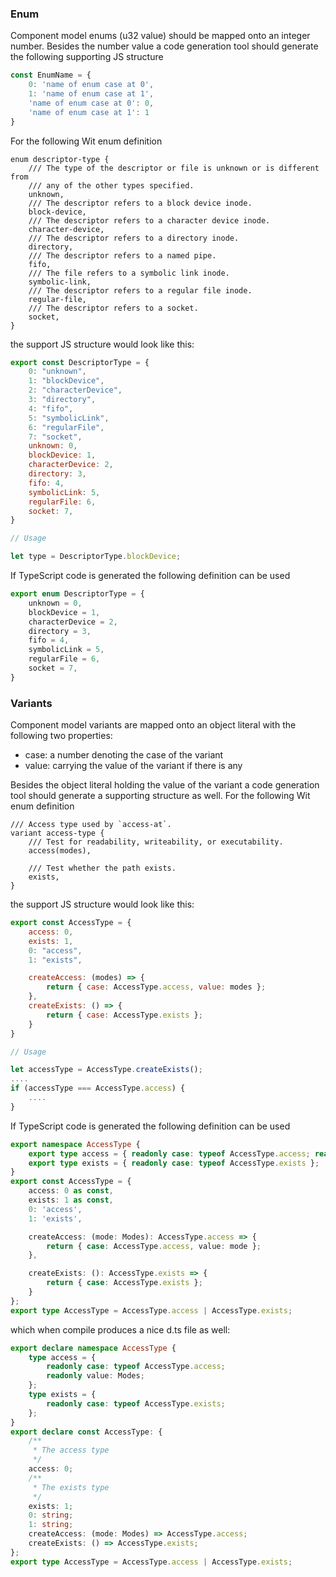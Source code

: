 ### Enum

Component model enums (u32 value) should be mapped onto an integer number. Besides the number value a code generation tool should generate the following supporting JS structure

```js
const EnumName = {
	0: 'name of enum case at 0',
	1: 'name of enum case at 1',
	'name of enum case at 0': 0,
	'name of enum case at 1': 1
}
```

For the following Wit enum definition

```wit
enum descriptor-type {
	/// The type of the descriptor or file is unknown or is different from
	/// any of the other types specified.
	unknown,
	/// The descriptor refers to a block device inode.
	block-device,
	/// The descriptor refers to a character device inode.
	character-device,
	/// The descriptor refers to a directory inode.
	directory,
	/// The descriptor refers to a named pipe.
	fifo,
	/// The file refers to a symbolic link inode.
	symbolic-link,
	/// The descriptor refers to a regular file inode.
	regular-file,
	/// The descriptor refers to a socket.
	socket,
}
```

the support JS structure would look like this:

```js
export const DescriptorType = {
	0: "unknown",
	1: "blockDevice",
	2: "characterDevice",
	3: "directory",
	4: "fifo",
	5: "symbolicLink",
	6: "regularFile",
	7: "socket",
	unknown: 0,
	blockDevice: 1,
	characterDevice: 2,
	directory: 3,
	fifo: 4,
	symbolicLink: 5,
	regularFile: 6,
	socket: 7,
}

// Usage

let type = DescriptorType.blockDevice;
```

If TypeScript code is generated the following definition can be used

```TypeScript
export enum DescriptorType = {
	unknown = 0,
	blockDevice = 1,
	characterDevice = 2,
	directory = 3,
	fifo = 4,
	symbolicLink = 5,
	regularFile = 6,
	socket = 7,
}
```

### Variants

Component model variants are mapped onto an object literal with the following two properties:

- case: a number denoting the case of the variant
- value: carrying the value of the variant if there is any

Besides the object literal holding the value of the variant a code generation tool should generate a supporting structure as well. For the following Wit enum definition

```wit
/// Access type used by `access-at`.
variant access-type {
	/// Test for readability, writeability, or executability.
	access(modes),

	/// Test whether the path exists.
	exists,
}
```

the support JS structure would look like this:

```js
export const AccessType = {
	access: 0,
	exists: 1,
	0: "access",
	1: "exists",

	createAccess: (modes) => {
		return { case: AccessType.access, value: modes };
	},
	createExists: () => {
		return { case: AccessType.exists };
	}
}

// Usage

let accessType = AccessType.createExists();
....
if (accessType === AccessType.access) {
	....
}
```

If TypeScript code is generated the following definition can be used

```TypeScript
export namespace AccessType {
	export type access = { readonly case: typeof AccessType.access; readonly value: Modes };
	export type exists = { readonly case: typeof AccessType.exists };
}
export const AccessType = {
	access: 0 as const,
	exists: 1 as const,
	0: 'access',
	1: 'exists',

	createAccess: (mode: Modes): AccessType.access => {
		return { case: AccessType.access, value: mode };
	},

	createExists: (): AccessType.exists => {
		return { case: AccessType.exists };
	}
};
export type AccessType = AccessType.access | AccessType.exists;
```

which when compile produces a nice d.ts file as well:

```TypeScript
export declare namespace AccessType {
    type access = {
        readonly case: typeof AccessType.access;
        readonly value: Modes;
    };
    type exists = {
        readonly case: typeof AccessType.exists;
    };
}
export declare const AccessType: {
    /**
     * The access type
     */
    access: 0;
    /**
     * The exists type
     */
    exists: 1;
    0: string;
    1: string;
    createAccess: (mode: Modes) => AccessType.access;
    createExists: () => AccessType.exists;
};
export type AccessType = AccessType.access | AccessType.exists;
```